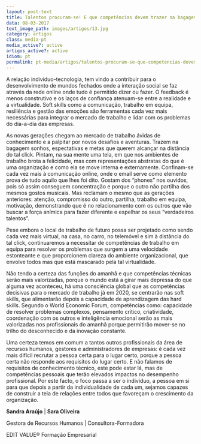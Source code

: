 ```yaml
---
layout: post-text
title: Talentos procuram-se! E que competências devem trazer na bagagem?
data: 08-03-2017
text_image_path: images/artigos/13.jpg
category: artigos
class: media-pt
media_active?: active
artigos_active?: active
idiom: pt
permalink: pt-media/artigos/talentos-procuram-se-que-competencias-devem-trazer-na-bagagem
---
```


A relação indivíduo-tecnologia, tem vindo a contribuir para o desenvolvimento de mundos fechados onde a interação social se faz através da rede online onde tudo é permitido dizer ou fazer. O feedback é menos construtivo e os laços de confiança atenuam-se entre a realidade e a virtualidade. Soft skills como a comunicação, trabalho em equipa, resiliência e gestão das emoções são ferramentas cada vez mais necessárias para integrar o mercado de trabalho e lidar com os problemas do dia-a-dia das empresas.

As novas gerações chegam ao mercado de trabalho ávidas de conhecimento e a palpitar por novos desafios e aventuras. Trazem na bagagem sonhos, espectativas e metas que querem alcançar na distância do tal click. Pintam, na sua mente uma tela, em que nos ambientes de trabalho brota a felicidade, mas com representações abstratas do que é uma organização e como ela se move interna e externamente. Confinam-se cada vez mais à comunicação online, onde o email serve como elemento prova de tudo aquilo que lhes foi dito. Gostam dos “phones” nos ouvidos, pois só assim conseguem concentração e porque o outro não partilha dos mesmos gostos musicais. Mas reclamam o mesmo que as gerações anteriores: atenção, compromisso do outro, partilha, trabalho em equipa, motivação, demonstrando que é no relacionamento com os outros que vão buscar a força anímica para fazer diferente e espelhar os seus “verdadeiros talentos”.

Pese embora o local de trabalho de futuro possa ser projetado como sendo cada vez mais virtual, na casa, no carro, no telemóvel e sim à distância do tal click, continuaremos a necessitar de competências de trabalho em equipa para resolver os problemas que surgem a uma velocidade estonteante e que proporcionem clareza do ambiente organizacional, que envolve todos mas que está mascarado pela tal virtualidade.

Não tendo a certeza das funções do amanhã e que competências técnicas serão mais valorizadas, porque o mundo está a girar mais depressa do que alguma vez aconteceu, há uma consciência global que as competências decisivas para o mercado de trabalho já em 2020, se centrarão nas soft skills, que alimentarão depois a capacidade de aprendizagem das hard skills. Segundo o World Economic Forum, competências como: capacidade de resolver problemas complexos, pensamento crítico, criatividade, coordenação com os outros e inteligência emocional serão as mais valorizadas nos profissionais do amanhã porque permitirão mover-se no trilho do desconhecido e da inovação constante.

Uma certeza temos em comum a tantos outros profissionais da área de recursos humanos, gestores e administradores de empresas: é cada vez mais difícil recrutar a pessoa certa para o lugar certo, porque a pessoa certa não responde aos requisitos do lugar certo. E não falamos de requisitos de conhecimento técnico, este pode estar lá, mas de competências pessoais que terão elevados impactos no desempenho profissional. Por este facto, o foco passa a ser o indivíduo, a pessoa em si para que depois a partir da individualidade de cada um, sejamos capazes de construir a teia de relações entre todos que favoreçam o crescimento da organização.

 

**Sandra Araújo** \| **Sara Oliveira**

Gestora de Recursos Humanos \| Consultora-Formadora

EDIT VALUE® Formação Empresarial
